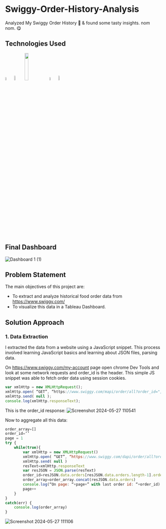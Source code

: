 # Swiggy-Order-History-Analysis
Analyzed My Swiggy Order History 🍔 &amp; found some tasty insights. nom nom. 😋

## Technologies Used 

<img src="https://github.com/guruuvai/Swiggy-Order-History-Analysis/assets/67874401/fe4f8e1b-5478-4abd-8ccf-1240cb71223e" alt=" " width="5%">
<img src="https://github.com/guruuvai/Swiggy-Order-History-Analysis/assets/67874401/e43e2c7b-2140-408a-9e18-f399568ccd10" alt=" " width="6%">
<img src="https://github.com/guruuvai/Swiggy-Order-History-Analysis/assets/67874401/54a3233a-2374-43cb-b842-490bfce652f8" alt=" " width="15%">
<img src="https://github.com/guruuvai/Swiggy-Order-History-Analysis/assets/67874401/6e6014fa-ea15-4fbc-99dd-c8e8bd27d618" alt=" " width="5%">
<img src="https://github.com/guruuvai/Swiggy-Order-History-Analysis/assets/67874401/72a1888e-f29b-4318-804c-4eb6bd87f639" alt=" " width="6%">

## Final Dashboard 
![Dashboard 1 (1)](https://github.com/guruuvai/Swiggy-Order-History-Analysis/assets/67874401/aba496c1-af0b-44ca-869f-93b46f917de3)


## Problem Statement 
The main objectives of this project are:
- To extract and analyze historical food order data from https://www.swiggy.com/
- To visualize this data in a Tableau Dashboard.

## Solution Approach

### 1. Data Extraction

I extracted the data from a website using a JavaScript snippet. This process involved learning JavaScript basics and learning about JSON files, parsing data.

On https://www.swiggy.com/my-account page open chrome Dev Tools and look at some network requests and order_id is the header. 
This simple JS snippet was able to fetch order data using session cookies.
```javascript
var xmlHttp = new XMLHttpRequest();
xmlHttp.open( “GET”, “https://www.swiggy.com/mapi/order/all?order_id=", false );
xmlHttp.send( null );
console.log(xmlHttp.responseText);
```

This is the order_id response: 
![Screenshot 2024-05-27 110541](https://github.com/guruuvai/Swiggy-Order-History-Analysis/assets/67874401/dd778a8e-fe7e-4b1a-9548-bc2a16f64eea)


Now to aggregate all this data: 
```javascript
order_array=[]
order_id=’’
page = 1
try {
    while(true){
        var xmlHttp = new XMLHttpRequest()
        xmlHttp.open( “GET”, “https://www.swiggy.com/dapi/order/all?order_id="+order_id, false )
        xmlHttp.send( null )
        resText=xmlHttp.responseText
        var resJSON = JSON.parse(resText)
        order_id=resJSON.data.orders[resJSON.data.orders.length-1].order_id
        order_array=order_array.concat(resJSON.data.orders)
        console.log(“On page: “+page+” with last order id: “+order_id)
        page++
    }
}
catch(err) {
    console.log(order_array)
}
```
![Screenshot 2024-05-27 111106](https://github.com/guruuvai/Swiggy-Order-History-Analysis/assets/67874401/b133e712-27bc-4b07-abb4-8db9ea750e68)


